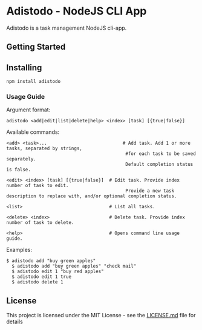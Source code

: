 # Adistodo - NodeJS CLI App

Adistodo is a task management NodeJS cli-app.

## Getting Started

## Installing
```
npm install adistodo
```

### Usage Guide

Argument format:

```
adistodo <add|edit|list|delete|help> <index> [task] [{true|false}]
```

Available commands:
```
<add> <task>...                            # Add task. Add 1 or more tasks, separated by strings, 
                                            #for each task to be saved separately.
                                            Default completion status is false.  

<edit> <index> [task] [{true|false}]  # Edit task. Provide index number of task to edit. 
                                            Provide a new task description to replace with, and/or optional completion status.
    
<list>                                # List all tasks.
    
<delete> <index>                      # Delete task. Provide index number of task to delete.
    
<help>                                # Opens command line usage guide. 
```

Examples:
```
$ adistodo add "buy green apples"
  $ adistodo add "buy green apples" "check mail"
  $ adistodo edit 1 "buy red apples" 
  $ adistodo edit 1 true
  $ adistodo delete 1
```

## License

This project is licensed under the MIT License - see the [LICENSE.md](LICENSE.md) file for details


